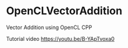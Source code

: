 # OpenCLVectorAddition
Vector Addition using OpenCL  CPP 

Tutorial video https://youtu.be/B-YApTvoxa0
